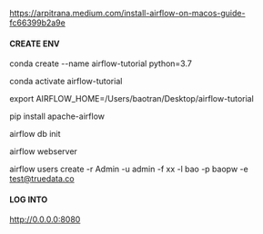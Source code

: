 https://arpitrana.medium.com/install-airflow-on-macos-guide-fc66399b2a9e

#### CREATE ENV
conda create --name airflow-tutorial python=3.7

conda activate airflow-tutorial

export AIRFLOW_HOME=/Users/baotran/Desktop/airflow-tutorial

pip install apache-airflow

airflow db init

airflow webserver

airflow users create -r Admin -u admin -f xx -l bao -p baopw -e test@truedata.co

#### LOG INTO
http://0.0.0.0:8080